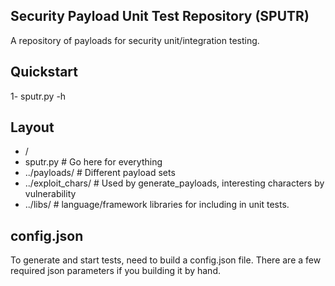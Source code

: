 Security Payload Unit Test Repository (SPUTR)
---
A repository of payloads for security unit/integration testing.

Quickstart
--
1- sputr.py -h

Layout
--
* /
* sputr.py           # Go here for everything
* ../payloads/       # Different payload sets
* ../exploit_chars/  # Used by generate_payloads, interesting characters by vulnerability
* ../libs/           # language/framework libraries for including in unit tests.


config.json
---
To generate and start tests, need to build a config.json file. There are a few required json parameters if you building it by hand.
